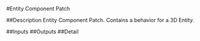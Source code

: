 #Entity Component Patch

##Description
Entity Component Patch. Contains a behavior for a 3D Entity.

##Inputs
##Outputs
##Detail

